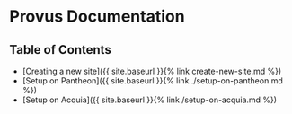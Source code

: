 # Provus Documentation

## Table of Contents

* [Creating a new site]({{ site.baseurl }}{% link create-new-site.md %})
* [Setup on Pantheon]({{ site.baseurl }}{% link ./setup-on-pantheon.md %})
* [Setup on Acquia]({{ site.baseurl }}{% link /setup-on-acquia.md %})


